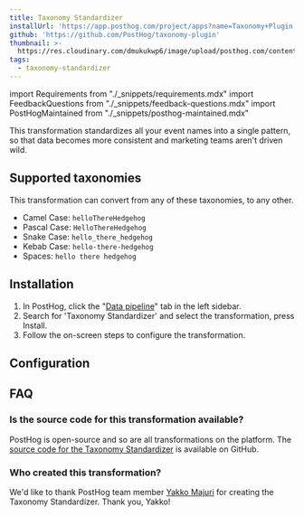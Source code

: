```yaml
---
title: Taxonomy Standardizer
installUrl: 'https://app.posthog.com/project/apps?name=Taxonomy+Plugin'
github: 'https://github.com/PostHog/taxonomy-plugin'
thumbnail: >-
  https://res.cloudinary.com/dmukukwp6/image/upload/posthog.com/contents/cdp/thumbnails/taxonomy-standardizer.png
tags:
  - taxonomy-standardizer
---
```


import Requirements from "./_snippets/requirements.mdx"
import FeedbackQuestions from "./_snippets/feedback-questions.mdx"
import PostHogMaintained from "./_snippets/posthog-maintained.mdx"

This transformation standardizes all your event names into a single pattern, so that data becomes more consistent and marketing teams aren't driven wild.

## Supported taxonomies

This transformation can convert from any of these taxonomies, to any other.

-   Camel Case: `helloThereHedgehog`
-   Pascal Case: `HelloThereHedgehog`
-   Snake Case: `hello_there_hedgehog`
-   Kebab Case: `hello-there-hedgehog`
-   Spaces: `hello there hedgehog`

<Requirements />

## Installation

1. In PostHog, click the "[Data pipeline](https://us.posthog.com/pipeline)" tab in the left sidebar.
2. Search for 'Taxonomy Standardizer' and select the transformation, press Install.
3. Follow the on-screen steps to configure the transformation.

## Configuration

<AppParameters />

## FAQ

### Is the source code for this transformation available?

PostHog is open-source and so are all transformations on the platform. The [source code for the Taxonomy Standardizer](https://github.com/PostHog/taxonomy-plugin) is available on GitHub.

### Who created this transformation?

We'd like to thank PostHog team member [Yakko Majuri](https://github.com/yakkomajuri) for creating the Taxonomy Standardizer. Thank you, Yakko!

<PostHogMaintained />

<FeedbackQuestions />
